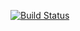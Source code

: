 [![Build Status](https://travis-ci.org/depapp/simplest.svg?branch=master)](https://travis-ci.org/depapp/simplest)